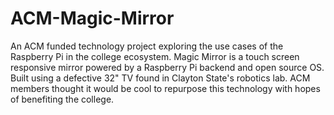 # ACM-Magic-Mirror
An ACM funded technology project exploring the use cases of the Raspberry Pi in the college ecosystem. Magic Mirror is a touch screen responsive mirror powered by a Raspberry Pi backend and open source OS.  Built using a defective 32" TV found in Clayton State's robotics lab. ACM members thought it would be cool to repurpose this technology with hopes of benefiting the college.  
